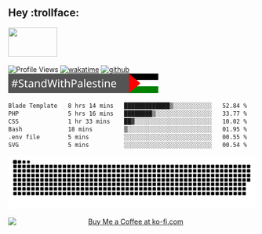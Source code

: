 ## Hey :trollface:
<a href="#">
    <img src="https://media1.giphy.com/media/L0C3eo0XgklO7iqXRC/source.gif" width="100" height="60"/>
</a>

![Profile Views](https://visitor-badge.glitch.me/badge?page_id=saedyousef.saedyousef&left_color=grey&right_color=blue&left_text=👀+Profile+Views)
[![wakatime](https://wakatime.com/badge/user/03bf07e2-4c78-4826-8603-8922f0241061.svg)](https://wakatime.com/@03bf07e2-4c78-4826-8603-8922f0241061)
[![github](https://img.shields.io/github/followers/saedyousef?logo=github&style=plastic)](https://github.com/saedyousef?tab=followers)
[![github](https://raw.githubusercontent.com/saedyousef/StandWithPalestine/main/badges/flat/StandWithPalestine.svg)](https://github.com/saedyousef/StandWithPalestine)



<!-- <img src="https://github-readme-stats.vercel.app/api?username=saedyousef&show_icons=true&count_private=true" width="100%" /> --> 

<!--START_SECTION:waka-->

```text
Blade Template   8 hrs 14 mins   █████████████▒░░░░░░░░░░░   52.84 %
PHP              5 hrs 16 mins   ████████▒░░░░░░░░░░░░░░░░   33.77 %
CSS              1 hr 33 mins    ██▓░░░░░░░░░░░░░░░░░░░░░░   10.02 %
Bash             18 mins         ▒░░░░░░░░░░░░░░░░░░░░░░░░   01.95 %
.env file        5 mins          ░░░░░░░░░░░░░░░░░░░░░░░░░   00.55 %
SVG              5 mins          ░░░░░░░░░░░░░░░░░░░░░░░░░   00.54 %
```

<!--END_SECTION:waka-->
    
![github contribution grid snake animation](https://raw.githubusercontent.com/saedyousef/saedyousef/output/github-contribution-grid-snake.svg)

<div align="center">
<a href='https://ko-fi.com/X8X4DZ9YG' target='_blank'><img height='36' style='display:flex;border:0px;height:36px;margin:auto;left:50%' src='https://cdn.ko-fi.com/cdn/kofi2.png?v=3' border='0' alt='Buy Me a Coffee at ko-fi.com' /></a>
</div>
